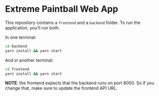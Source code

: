 # Extreme Paintball Web App

This repository contains a `frontend` and a `backend` folder. To run the application, you'll run both.

In one terminal:

```bash
cd backend
yarn install && yarn start
```

And in another terminal:

```bash
cd frontend
yarn install && yarn start
```

**NOTE**: the frontend expects that the backend runs on port 8000. So if you change that, make sure to update the frontend API URL.

